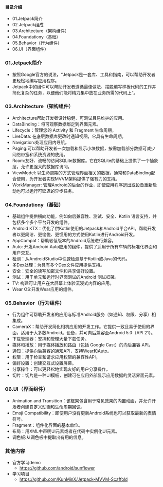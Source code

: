 #### 目录介绍
- 01.Jetpack简介
- 02.Jetpack组成
- 03.Architecture（架构组件）
- 04.Foundationy（基础）
- 05.Behavior（行为组件）
- 06.UI（界面组件）



### 01.Jetpack简介
- 按照Google官方的说法，“Jetpack是一套库、工具和指南，可以帮助开发者更轻松地编写应用程序。
- Jetpack中的组件可以帮助开发者遵循最佳做法、摆脱编写样板代码的工作并简化复杂的任务，以便他们能将精力集中放在业务所需的代码上”。



### 03.Architecture（架构组件）
- Architecture帮助开发者设计稳健、可测试且易维护的应用。
- DataBinding：将可观察数据绑定到界面元素。
- Lifecycle：管理您的 Activity 和 Fragment 生命周期。
- LiveData: 在底层数据库更改时通知视图，它具有生命周期。
- Navigation:处理应用内导航。
- Paging:可以帮助开发者一次加载和显示小块数据，按需加载部分数据可减少网络带宽和系统资源的使用。
- Room:友好、流畅的访问SQLite数据库。它在SQLite的基础上提供了一个抽象层，允许更强大的数据库访问。
- ViewModel: 以生命周期的方式管理界面相关的数据，通常和DataBinding配合使用，为开发者实现MVVM架构提供了强有力的支持。
- WorkManager: 管理Android的后台的作业，即使应用程序退出或设备重新启动也可以运行可延迟的异步任务。


### 04.Foundationy（基础）
- 基础组件提供横向功能，例如向后兼容性、测试、安全、Kotlin 语言支持，并包括多个多个平台开发的组件。
- Android KTX：优化了供Kotlin使用的Jetpack和Android平台API。帮助开发者以更简洁、更愉悦、更惯用的方式使用Kotlin进行Android开发。
- AppCompat：帮助较低版本的Android系统进行兼容。
- Auto: 开发Android Auto应用的组件，提供了适用于所有车辆的标准化界面和用户交互。
- 检测：从AndroidStudio中快速检测基于Kotlin或Java的代码。
- 多Dex处理：为具有多个Dex文件应用提供支持。
- 安全：安全的读写加密文件和共享偏好设置。
- 测试：用于单元和运行时界面测试的Android 测试框架。
- TV: 构建可让用户在大屏幕上体验沉浸式内容的应用。
- Wear OS:开发Wear应用的组件。



### 05.Behavior（行为组件）
- 行为组件可帮助开发者的应用与标准Android服务（如通知、权限、分享）相集成。
- CameraX：帮助开发简化相机应用的开发工作。它提供一致且易于使用的界面，适用于大多数Android。设备，并可向后兼容至Android 5.0（API 21）。
- 下载管理器：安排和管理大量下载任务。
- 媒体和播放：用于媒体播放和路由（包括 Google Cast）的向后兼容 API。
- 通知：提供向后兼容的通知API，支持Wear和Auto。
- 权限：用于检查和请求应用权限的兼容性API。
- 偏好设置：创建交互式设置屏幕。
- 分享操作：可以更轻松地实现友好的用户分享操作。
- 切片：切片是一种UI模板，创建可在应用外部显示应用数据的灵活界面元素。



### 06.UI（界面组件）
- Animation and Transition：该框架包含用于常见效果的内置动画，并允许开发者创建自定义动画和生命周期回调。
- Emoji Compatibility：即便用户没有更新Android系统也可以获取最新的表情符号。
- Fragment：组件化界面的基本单位。
- 布局：用XML中声明UI元素或者在代码中实例化UI元素。
- 调色板:从调色板中提取出有用的信息。







### 其他内容
- 官方学习demo
    - https://github.com/android/sunflower
- 学习项目
    - https://github.com/KunMinX/Jetpack-MVVM-Scaffold






